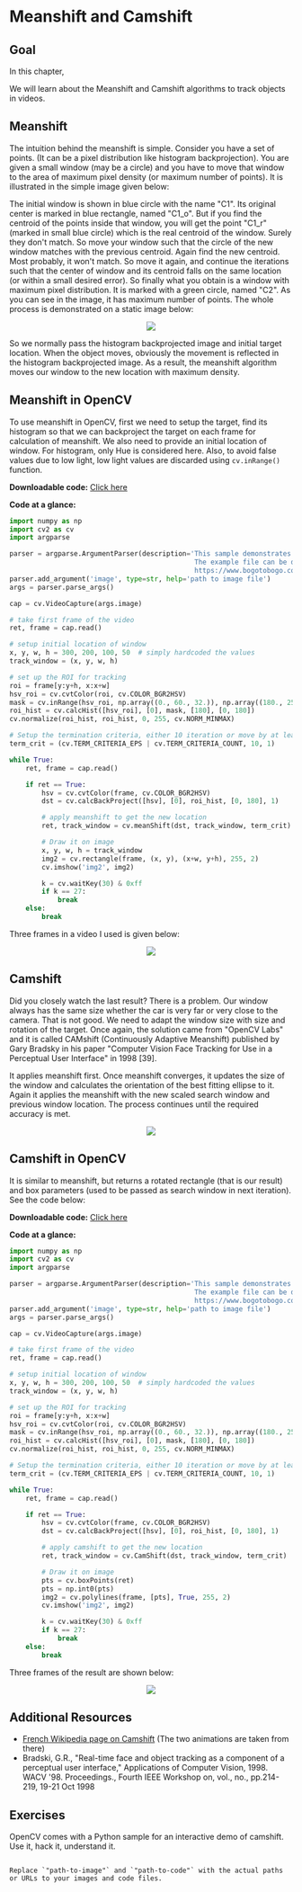 # Meanshift and Camshift

## Goal
In this chapter,

We will learn about the Meanshift and Camshift algorithms to track objects in videos.

## Meanshift

The intuition behind the meanshift is simple. Consider you have a set of points. (It can be a pixel distribution like histogram backprojection). You are given a small window (may be a circle) and you have to move that window to the area of maximum pixel density (or maximum number of points). It is illustrated in the simple image given below:

<div align ="center'><img src = "https://docs.opencv.org/5.x/meanshift_basics.jpg"></div>

The initial window is shown in blue circle with the name "C1". Its original center is marked in blue rectangle, named "C1_o". But if you find the centroid of the points inside that window, you will get the point "C1_r" (marked in small blue circle) which is the real centroid of the window. Surely they don't match. So move your window such that the circle of the new window matches with the previous centroid. Again find the new centroid. Most probably, it won't match. So move it again, and continue the iterations such that the center of window and its centroid falls on the same location (or within a small desired error). So finally what you obtain is a window with maximum pixel distribution. It is marked with a green circle, named "C2". As you can see in the image, it has maximum number of points. The whole process is demonstrated on a static image below:

<div align ="center"><img src ="https://docs.opencv.org/5.x/meanshift_face.gif"></div>

So we normally pass the histogram backprojected image and initial target location. When the object moves, obviously the movement is reflected in the histogram backprojected image. As a result, the meanshift algorithm moves our window to the new location with maximum density.

## Meanshift in OpenCV
To use meanshift in OpenCV, first we need to setup the target, find its histogram so that we can backproject the target on each frame for calculation of meanshift. We also need to provide an initial location of window. For histogram, only Hue is considered here. Also, to avoid false values due to low light, low light values are discarded using `cv.inRange()` function.

**Downloadable code:** [Click here](https://github.com/opencv/opencv/blob/5.x/samples/python/tutorial_code/video/meanshift/meanshift.py)

**Code at a glance:**
```python
import numpy as np
import cv2 as cv
import argparse

parser = argparse.ArgumentParser(description='This sample demonstrates the meanshift algorithm. \
                                              The example file can be downloaded from: \
                                              https://www.bogotobogo.com/python/OpenCV_Python/images/mean_shift_tracking/slow_traffic_small.mp4')
parser.add_argument('image', type=str, help='path to image file')
args = parser.parse_args()

cap = cv.VideoCapture(args.image)

# take first frame of the video
ret, frame = cap.read()

# setup initial location of window
x, y, w, h = 300, 200, 100, 50  # simply hardcoded the values
track_window = (x, y, w, h)

# set up the ROI for tracking
roi = frame[y:y+h, x:x+w]
hsv_roi = cv.cvtColor(roi, cv.COLOR_BGR2HSV)
mask = cv.inRange(hsv_roi, np.array((0., 60., 32.)), np.array((180., 255., 255.)))
roi_hist = cv.calcHist([hsv_roi], [0], mask, [180], [0, 180])
cv.normalize(roi_hist, roi_hist, 0, 255, cv.NORM_MINMAX)

# Setup the termination criteria, either 10 iteration or move by at least 1 pt
term_crit = (cv.TERM_CRITERIA_EPS | cv.TERM_CRITERIA_COUNT, 10, 1)

while True:
    ret, frame = cap.read()

    if ret == True:
        hsv = cv.cvtColor(frame, cv.COLOR_BGR2HSV)
        dst = cv.calcBackProject([hsv], [0], roi_hist, [0, 180], 1)

        # apply meanshift to get the new location
        ret, track_window = cv.meanShift(dst, track_window, term_crit)

        # Draw it on image
        x, y, w, h = track_window
        img2 = cv.rectangle(frame, (x, y), (x+w, y+h), 255, 2)
        cv.imshow('img2', img2)

        k = cv.waitKey(30) & 0xff
        if k == 27:
            break
    else:
        break
```
Three frames in a video I used is given below:

<div align ="center"><img src ="https://docs.opencv.org/5.x/meanshift_result.jpg"></div>

## Camshift

Did you closely watch the last result? There is a problem. Our window always has the same size whether the car is very far or very close to the camera. That is not good. We need to adapt the window size with size and rotation of the target. Once again, the solution came from "OpenCV Labs" and it is called CAMshift (Continuously Adaptive Meanshift) published by Gary Bradsky in his paper "Computer Vision Face Tracking for Use in a Perceptual User Interface" in 1998 [39].

It applies meanshift first. Once meanshift converges, it updates the size of the window and calculates the orientation of the best fitting ellipse to it. Again it applies the meanshift with the new scaled search window and previous window location. The process continues until the required accuracy is met.

<div align ="center"><img src ="https://docs.opencv.org/5.x/camshift_face.gif"></div>

## Camshift in OpenCV
It is similar to meanshift, but returns a rotated rectangle (that is our result) and box parameters (used to be passed as search window in next iteration). See the code below:

**Downloadable code:** [Click here](https://github.com/opencv/opencv/blob/5.x/samples/python/tutorial_code/video/meanshift/camshift.py)

**Code at a glance:**
```python
import numpy as np
import cv2 as cv
import argparse

parser = argparse.ArgumentParser(description='This sample demonstrates the camshift algorithm. \
                                              The example file can be downloaded from: \
                                              https://www.bogotobogo.com/python/OpenCV_Python/images/mean_shift_tracking/slow_traffic_small.mp4')
parser.add_argument('image', type=str, help='path to image file')
args = parser.parse_args()

cap = cv.VideoCapture(args.image)

# take first frame of the video
ret, frame = cap.read()

# setup initial location of window
x, y, w, h = 300, 200, 100, 50  # simply hardcoded the values
track_window = (x, y, w, h)

# set up the ROI for tracking
roi = frame[y:y+h, x:x+w]
hsv_roi = cv.cvtColor(roi, cv.COLOR_BGR2HSV)
mask = cv.inRange(hsv_roi, np.array((0., 60., 32.)), np.array((180., 255., 255.)))
roi_hist = cv.calcHist([hsv_roi], [0], mask, [180], [0, 180])
cv.normalize(roi_hist, roi_hist, 0, 255, cv.NORM_MINMAX)

# Setup the termination criteria, either 10 iteration or move by at least 1 pt
term_crit = (cv.TERM_CRITERIA_EPS | cv.TERM_CRITERIA_COUNT, 10, 1)

while True:
    ret, frame = cap.read()

    if ret == True:
        hsv = cv.cvtColor(frame, cv.COLOR_BGR2HSV)
        dst = cv.calcBackProject([hsv], [0], roi_hist, [0, 180], 1)

        # apply camshift to get the new location
        ret, track_window = cv.CamShift(dst, track_window, term_crit)

        # Draw it on image
        pts = cv.boxPoints(ret)
        pts = np.int0(pts)
        img2 = cv.polylines(frame, [pts], True, 255, 2)
        cv.imshow('img2', img2)

        k = cv.waitKey(30) & 0xff
        if k == 27:
            break
    else:
        break
```
Three frames of the result are shown below:

<div align ="center"><img src ="https://docs.opencv.org/5.x/camshift_result.jpg"></div>

## Additional Resources
- [French Wikipedia page on Camshift](https://fr.wikipedia.org/wiki/CAMShift) (The two animations are taken from there)
- Bradski, G.R., "Real-time face and object tracking as a component of a perceptual user interface," Applications of Computer Vision, 1998. WACV '98. Proceedings., Fourth IEEE Workshop on, vol., no., pp.214-219, 19-21 Oct 1998

## Exercises
OpenCV comes with a Python sample for an interactive demo of camshift. Use it, hack it, understand it.
```

Replace `"path-to-image"` and `"path-to-code"` with the actual paths or URLs to your images and code files.

